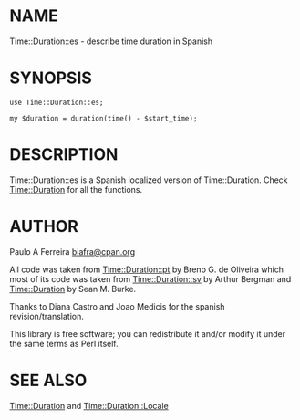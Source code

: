 # NAME

Time::Duration::es - describe time duration in Spanish

# SYNOPSIS

    use Time::Duration::es;

    my $duration = duration(time() - $start_time);

# DESCRIPTION

Time::Duration::es is a Spanish localized version of Time::Duration.
Check [Time::Duration](https://metacpan.org/pod/Time::Duration) for all the functions.

# AUTHOR

Paulo A Ferreira <biafra@cpan.org>

All code was taken from [Time::Duration::pt](https://metacpan.org/pod/Time::Duration::pt) by Breno G. de Oliveira which most
of its code was taken from [Time::Duration::sv](https://metacpan.org/pod/Time::Duration::sv) by Arthur Bergman and
[Time::Duration](https://metacpan.org/pod/Time::Duration) by Sean M. Burke.

Thanks to Diana Castro and Joao Medicis for the spanish revision/translation.

This library is free software; you can redistribute it and/or modify
it under the same terms as Perl itself.

# SEE ALSO

[Time::Duration](https://metacpan.org/pod/Time::Duration) and [Time::Duration::Locale](https://metacpan.org/pod/Time::Duration::Locale)
